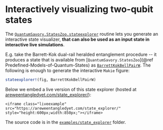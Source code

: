 # Interactively visualizing two-qubit states

The [`QuantumSavory.StatesZoo.stateexplorer`](@ref) routine lets you generate an interactive state visualizer, **that can also be used as an input state in interactive live simulations**.

E.g. take the Barrett-Kok dual-rail heralded entanglement procedure -- it produces a state that is available from [`QuantumSavory.StatesZoo`](@ref Predefined-Models-of-Quantum-States) as [`BarrettKokBellPairW`](@ref). The following is enough to generate the interactive `Makie` figure:

```julia
stateexplorer!(fig, BarrettKokBellPairW)
```

Below we embed a live version of this state explorer (hosted at [areweentangledyet.com/state_explorer/](https://areweentangledyet.com/state_explorer/)):

```@raw html
<iframe class="liveexample" src="https://areweentangledyet.com/state_explorer/" style="height:600px;width:850px;"></iframe>
```

The source code is in the [`examples/state_explorer`](https://github.com/QuantumSavory/QuantumSavory.jl/tree/master/examples/state_explorer) folder.